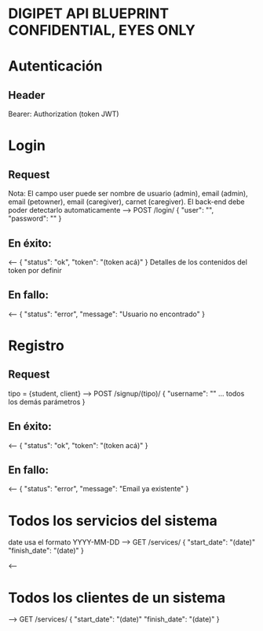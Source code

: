 DIGIPET API BLUEPRINT
CONFIDENTIAL, EYES ONLY
===

# Autenticación

## Header
Bearer: Authorization (token JWT)


# Login

## Request

Nota: El campo user puede ser nombre de usuario (admin), email (admin), email (petowner),
email (caregiver), carnet (caregiver). El back-end debe poder detectarlo automaticamente
--> POST /login/
{
    "user": "",
    "password": "" 
}

## En éxito:
<--
{
    "status": "ok",
    "token": "(token acá)"
}
Detalles de los contenidos del token por definir

## En fallo:
<--
{
    "status": "error",
    "message": "Usuario no encontrado"
}

# Registro

## Request

tipo = {student, client}
--> POST /signup/(tipo)/
{
    "username": ""
    ... todos los demás parámetros
}

## En éxito:
<--
{
    "status": "ok",
    "token": "(token acá)"
}

## En fallo:
<--
{
    "status": "error",
    "message": "Email ya existente"
}


# Todos los servicios del sistema
date usa el formato YYYY-MM-DD
--> GET /services/
{
    "start_date": "(date)"
    "finish_date": "(date)"
}

<-- 

# Todos los clientes de un sistema
--> GET /services/
{
    "start_date": "(date)"
    "finish_date": "(date)"
}

